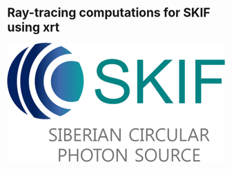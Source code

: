 # Ray-tracing computations for SKIF using xrt

![alt text](https://github.com/glebdovzhenko/skif-xrt/blob/main/img/logo_skif.png)